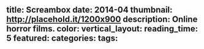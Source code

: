 title: Screambox
date: 2014-04
thumbnail: http://placehold.it/1200x900
description: Online horror films.
color:
vertical_layout:
reading_time: 5
featured:
categories:
tags:
---
